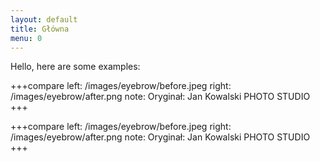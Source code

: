 ```yaml
---
layout: default
title: Główna
menu: 0
---
```


Hello, here are some examples:

+++compare
left: /images/eyebrow/before.jpeg
right: /images/eyebrow/after.png
note: Oryginał: Jan Kowalski PHOTO STUDIO
+++

+++compare
left: /images/eyebrow/before.jpeg
right: /images/eyebrow/after.png
note: Oryginał: Jan Kowalski PHOTO STUDIO
+++
